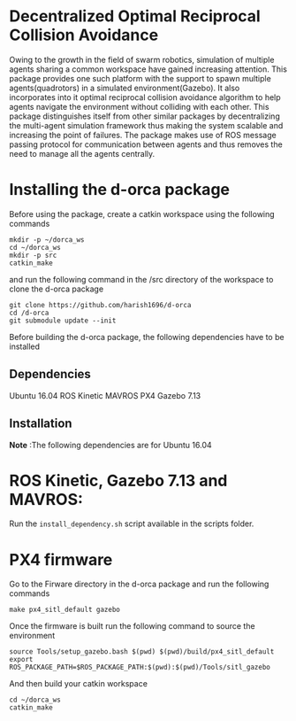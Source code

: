# Decentralized Optimal Reciprocal Collision Avoidance
Owing to the growth in the field of swarm robotics, simulation of multiple agents sharing a common workspace have gained increasing attention. This package provides one such platform with the support to spawn multiple agents(quadrotors) in a simulated environment(Gazebo). It also incorporates into it optimal reciprocal collision avoidance algorithm to help agents navigate the environment without colliding with each other. This package distinguishes itself from other similar packages by decentralizing the multi-agent simulation framework thus making the system scalable and increasing the point of failures. The package makes use of ROS message passing protocol for communication between agents and thus removes the need to manage all the agents centrally.

# Installing the d-orca package
Before using the package, create a catkin workspace using the following commands

```
mkdir -p ~/dorca_ws
cd ~/dorca_ws
mkdir -p src
catkin_make
```

and run the following command in the /src directory of the workspace to clone the d-orca package

```
git clone https://github.com/harish1696/d-orca
cd /d-orca
git submodule update --init
```

Before building the d-orca package,  the following dependencies have to be installed

## Dependencies
Ubuntu 16.04
ROS Kinetic
MAVROS
PX4
Gazebo 7.13

## Installation
__Note__ :The following dependencies are for Ubuntu 16.04

# ROS Kinetic, Gazebo 7.13 and MAVROS:
Run the `install_dependency.sh` script available in the scripts folder.

# PX4 firmware
Go to the Firware directory in the d-orca package and run the following commands
```
make px4_sitl_default gazebo
```

Once the firmware is built run the following command to source the environment
```
source Tools/setup_gazebo.bash $(pwd) $(pwd)/build/px4_sitl_default
export ROS_PACKAGE_PATH=$ROS_PACKAGE_PATH:$(pwd):$(pwd)/Tools/sitl_gazebo
```

And then build your catkin workspace

```
cd ~/dorca_ws
catkin_make
```
